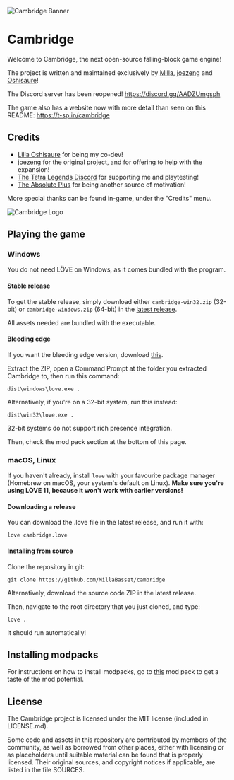 ![Cambridge Banner](https://t-sp.in/public/img/cambridge.png)

Cambridge
=========

Welcome to Cambridge, the next open-source falling-block game engine!

The project is written and maintained exclusively by [Milla](https://github.com/MillaBasset), [joezeng](https://github.com/joezeng) and [Oshisaure](https://github.com/oshisaure)!  

The Discord server has been reopened! https://discord.gg/AADZUmgsph

The game also has a website now with more detail than seen on this README: https://t-sp.in/cambridge

Credits
-------

- [Lilla Oshisaure](https://www.youtube.com/user/LeSpyroshisaure) for being my co-dev!
- [joezeng](https://github.com/joezeng) for the original project, and for offering to help with the expansion!
- [The Tetra Legends Discord](http://discord.com/invite/7hMx5r2) for supporting me and playtesting!
- [The Absolute Plus](https://discord.gg/6Gf2awJ) for being another source of motivation!

More special thanks can be found in-game, under the "Credits" menu.

![Cambridge Logo](https://cdn.discordapp.com/attachments/625496179433668635/763363717730664458/Icon_2.png)

Playing the game
----------------

### Windows

You do not need LÖVE on Windows, as it comes bundled with the program.  

#### Stable release

To get the stable release, simply download either `cambridge-win32.zip` (32-bit) or `cambridge-windows.zip` (64-bit) in the [latest release](https://github.com/MillaBasset/cambridge/releases/latest).  

All assets needed are bundled with the executable.

#### Bleeding edge

If you want the bleeding edge version, download [this](https://github.com/MillaBasset/cambridge/archive/master.zip).

Extract the ZIP, open a Command Prompt at the folder you extracted Cambridge to, then run this command:

	dist\windows\love.exe .

Alternatively, if you're on a 32-bit system, run this instead:

	dist\win32\love.exe .

32-bit systems do not support rich presence integration.

Then, check the mod pack section at the bottom of this page.

### macOS, Linux

If you haven't already, install `love` with your favourite package manager (Homebrew on macOS, your system's default on Linux). **Make sure you're using LÖVE 11, because it won't work with earlier versions!**

#### Downloading a release

You can download the .love file in the latest release, and run it with:

    love cambridge.love

#### Installing from source

Clone the repository in git:

	git clone https://github.com/MillaBasset/cambridge

Alternatively, download the source code ZIP in the latest release.

Then, navigate to the root directory that you just cloned, and type:

	love .

It should run automatically!

## Installing modpacks

For instructions on how to install modpacks, go to [this](https://github.com/MillaBasset/cambridge-modpack) mod pack to get a taste of the mod potential.

License
-------

The Cambridge project is licensed under the MIT license (included in LICENSE.md).

Some code and assets in this repository are contributed by members of the
community, as well as borrowed from other places, either with licensing
or as placeholders until suitable material can be found that is properly
licensed. Their original sources, and copyright notices if applicable, are
listed in the file SOURCES.
